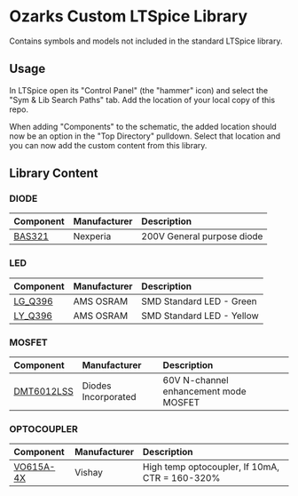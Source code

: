 # Ozarks Custom LTSpice Library

Contains symbols and models not included in the standard LTSpice library.

## Usage
In LTSpice open its "Control Panel" (the "hammer" icon) and select the "Sym & Lib Search Paths" tab.  Add the location of your local copy of this repo.  

When adding "Components" to the schematic, the added location should now be an option in the "Top Directory" pulldown.  Select that location and you can now add the custom content from this library.

## Library Content

### DIODE
| Component | Manufacturer | Description |
| :---      | :--- | :--- |
| [BAS321](DataSheets/Diode/BAS321_Diode.pdf) | Nexperia | 200V General purpose diode |

### LED
| Component |  Manufacturer |Description |
| :---      | :--- | :--- |
| [LG_Q396](DataSheets/LED/Q396_LED_Green.pdf) | AMS OSRAM | SMD Standard LED - Green |
| [LY_Q396](DataSheets/LED/Q396_LED_Yelllow.pdf) | AMS OSRAM | SMD Standard LED - Yellow |

### MOSFET
| Component |  Manufacturer |Description |
| :---      | :--- | :--- |
| [DMT6012LSS](DataSheets/MOSFET/DMT6012_FET.pdf) | Diodes Incorporated | 60V N-channel enhancement mode MOSFET |

### OPTOCOUPLER
| Component |  Manufacturer |Description |
| :---      | :--- | :--- |
| [VO615A-4X](Datasheet/Optocoupler/VO615a_Optocoupler.pdf) | Vishay | High temp optocoupler, If 10mA, CTR = 160-320% |
